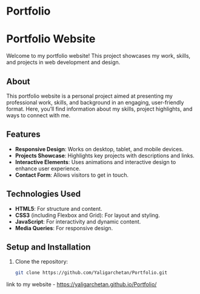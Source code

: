 # Portfolio
# Portfolio Website

Welcome to my portfolio website! This project showcases my work, skills, and projects in web development and design.
## About
This portfolio website is a personal project aimed at presenting my professional work, skills, and background in an engaging, user-friendly format. Here, you’ll find information about my skills, project highlights, and ways to connect with me.

## Features
- **Responsive Design**: Works on desktop, tablet, and mobile devices.
- **Projects Showcase**: Highlights key projects with descriptions and links.
- **Interactive Elements**: Uses animations and interactive design to enhance user experience.
- **Contact Form**: Allows visitors to get in touch.

## Technologies Used
- **HTML5**: For structure and content.
- **CSS3** (including Flexbox and Grid): For layout and styling.
- **JavaScript**: For interactivity and dynamic content.
- **Media Queries**: For responsive design.

## Setup and Installation
1. Clone the repository:
   ```bash
   git clone https://github.com/Yaligarchetan/Portfolio.git

link to my website - https://yaligarchetan.github.io/Portfolio/

